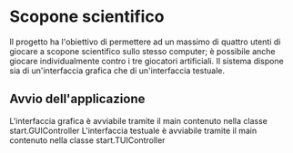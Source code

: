 # Scopone scientifico

Il progetto ha l'obiettivo di permettere ad un massimo di quattro utenti di giocare a scopone scientifico sullo stesso computer; è possibile anche giocare individualmente contro i tre giocatori artificiali.
Il sistema dispone sia di un'interfaccia grafica che di un'interfaccia testuale.
## Avvio dell'applicazione
L'interfaccia grafica è avviabile tramite il main contenuto nella classe start.GUIController
L'interfaccia testuale è avviabile tramite il main contenuto nella classe start.TUIController
